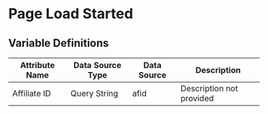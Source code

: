 # Page Load Started

### 

## Variable Definitions

| Attribute Name|Data Source Type|Data Source|Description|
| --- | --- | --- | --- |
|Affiliate ID|Query String|afid|Description not provided|



